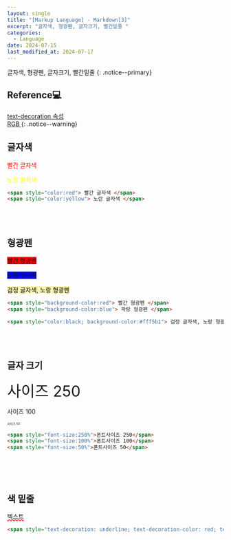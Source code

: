 ```yaml
---
layout: single
title: "[Markup Language] - Markdown[3]"
excerpt: "글자색, 형광펜, 글자크기, 빨간밑줄 "
categories:
  - Language
date: 2024-07-15
last_modified_at: 2024-07-17
---
```


글자색, 형광펜, 글자크기, 빨간밑줄 
{: .notice--primary}

## Reference💻

 [ text-decoration 속성][1]<br>
 [ RGB ][2]
{: .notice--warning}

## 글자색

<span style="color:red"> 빨간 글자색 </span> 

<span style="color:yellow"> 노란 글자색 </span>

```html
<span style="color:red"> 빨간 글자색 </span> 
<span style="color:yellow"> 노란 글자색 </span>

```
<br>

<br>

## 형광펜

<span style="background-color:red"> 빨간 형광펜 </span>

<span style="background-color:blue"> 노란 형광펜 </span>

<span style="color:black; background-color:#fff5b1"> 검정 글자색, 노랑 형광펜 </span>

```html
<span style="background-color:red"> 빨간 형광펜 </span>
<span style="background-color:blue"> 파랑 형광펜 </span>

<span style="color:black; background-color:#fff5b1"> 검정 글자색, 노랑 형광펜 </span>
```
<br>

<br>

## 글자 크기

<span style="font-size:250%">사이즈 250</span>  

<span style="font-size:100%">사이즈 100</span>  

<span style="font-size:50%">사이즈 50</span>  

```html
<span style="font-size:250%">폰트사이즈 250</span>  
<span style="font-size:100%">폰트사이즈 100</span>  
<span style="font-size:50%">폰트사이즈 50</span>  
```
<br>

<br>

<br>


## 색 밑줄 

<span style="text-decoration: underline; text-decoration-color: red; text-decoration-style: wavy">텍스트</span>

```html
<span style="text-decoration: underline; text-decoration-color: red; text-decoration-style: wavy">텍스트</span>
```
<br>

<br>

<br>




[1]:<https://codingeverybody.kr/css-text-decoration-%ec%86%8d%ec%84%b1/> "https://codingeverybody.kr/css-text-decoration-속성"
[2]:<https://www.rapidtables.com/web/color/RGB_Color.html>
